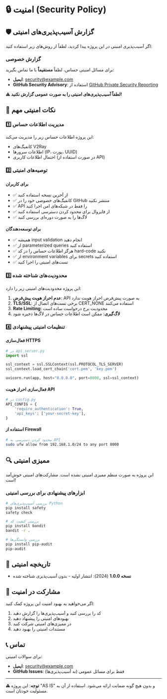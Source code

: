 # 🔒 امنیت (Security Policy)

## 🛡️ گزارش آسیب‌پذیری‌های امنیتی

اگر آسیب‌پذیری امنیتی در این پروژه پیدا کردید، لطفاً از روش‌های زیر استفاده کنید:

### گزارش خصوصی

برای مسائل امنیتی حساس، لطفاً **مستقیماً** با ما تماس بگیرید:

- **ایمیل**: [security@example.com](mailto:security@example.com)
- **GitHub Security Advisory**: استفاده از [GitHub Private Security Reporting](https://github.com/AhmadAkd/V2Ray_Collector/security/advisories/new)

**⚠️ لطفاً آسیب‌پذیری‌های امنیتی را به صورت عمومی گزارش نکنید!**

## 🔐 نکات امنیتی مهم

### 1️⃣ **مدیریت اطلاعات حساس**

این پروژه اطلاعات حساس زیر را مدیریت می‌کند:

- کانفیگ‌های V2Ray
- اطلاعات سرورها (IP، پورت، UUID)
- احتمال اطلاعات کاربری (در صورت استفاده از API)

### 2️⃣ **توصیه‌های امنیتی**

#### برای کاربران

- ✅ از آخرین نسخه استفاده کنید
- ✅ کانفیگ‌های خصوصی خود را در GitHub منتشر نکنید
- ✅ API را فقط در شبکه‌های امن اجرا کنید
- ✅ از فایروال برای محدود کردن دسترسی استفاده کنید
- ✅ لاگ‌ها را به صورت دوره‌ای بررسی کنید

#### برای توسعه‌دهندگان

- ✅ همیشه input validation انجام دهید
- ✅ از parameterized queries استفاده کنید
- ✅ هرگز اطلاعات حساس را در کد hard-code نکنید
- ✅ از environment variables برای secrets استفاده کنید
- ✅ تست‌های امنیتی را اجرا کنید

### 3️⃣ **محدودیت‌های شناخته شده**

این پروژه محدودیت‌های امنیتی زیر را دارد:

1. **عدم احراز هویت پیش‌فرض**: API به صورت پیش‌فرض احراز هویت ندارد
2. **TLS/SSL**: برخی تست‌های اتصال از CERT_NONE استفاده می‌کنند
3. **Rate Limiting**: محدودیت نرخ درخواست ساده است
4. **لاگ‌گیری**: ممکن است اطلاعات حساس در لاگ‌ها ذخیره شود

### 4️⃣ **تنظیمات امنیتی پیشنهادی**

#### فعال‌سازی HTTPS

```python
# در api_server.py
import ssl

ssl_context = ssl.SSLContext(ssl.PROTOCOL_TLS_SERVER)
ssl_context.load_cert_chain('cert.pem', 'key.pem')

uvicorn.run(app, host="0.0.0.0", port=8000, ssl=ssl_context)
```

#### فعال‌سازی احراز هویت API

```python
# در config.py
API_CONFIG = {
    'require_authentication': True,
    'api_keys': ['your-secret-key'],
}
```

#### استفاده از Firewall

```bash
# محدود کردن دسترسی به API
sudo ufw allow from 192.168.1.0/24 to any port 8000
```

## 🔍 ممیزی امنیتی

این پروژه به صورت منظم ممیزی امنیتی نشده است. مشارکت‌های امنیتی خوش‌آمد است!

### ابزارهای پیشنهادی برای بررسی امنیتی

```bash
# بررسی آسیب‌پذیری‌های Python
pip install safety
safety check

# بررسی کیفیت کد
pip install bandit
bandit -r .

# بررسی وابستگی‌ها
pip install pip-audit
pip-audit
```

## 📝 تاریخچه امنیتی

- **نسخه 1.0.0** (2024): انتشار اولیه - بدون آسیب‌پذیری شناخته شده

## 🤝 مشارکت در امنیت

اگر می‌خواهید به بهبود امنیت این پروژه کمک کنید:

1. کد را بررسی کنید و آسیب‌پذیری‌ها را گزارش دهید
2. بهبودهای امنیتی را پیشنهاد دهید
3. در ممیزی‌های امنیتی شرکت کنید
4. مستندات امنیتی را بهبود دهید

## 📞 تماس

برای سوالات امنیتی:

- **ایمیل**: <security@example.com>
- **GitHub Issues**: فقط برای مسائل عمومی (نه آسیب‌پذیری‌ها)

---

**⚠️ توجه**: این پروژه "AS IS" و بدون هیچ گونه ضمانت ارائه می‌شود. استفاده از آن به مسئولیت خودتان است.
